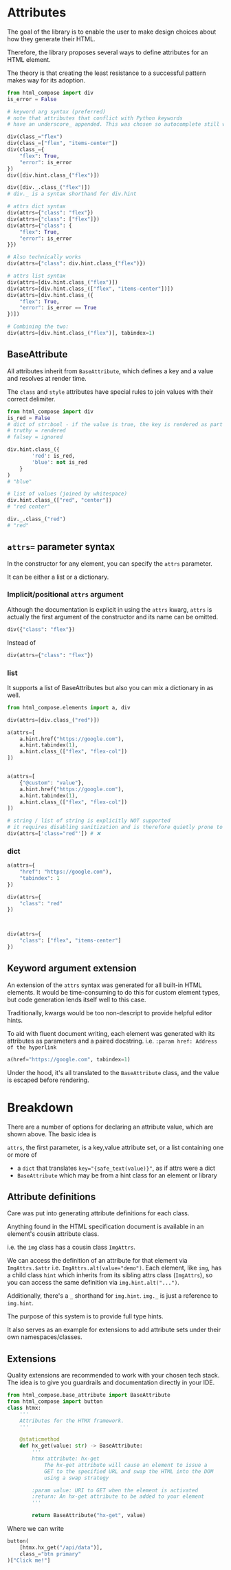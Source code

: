# Attributes
The goal of the library is to enable the user to make design choices
about how they generate their HTML.

Therefore, the library proposes several ways to define attributes for an 
HTML element.

The theory is that creating the least resistance to a successful pattern makes way
for its adoption.

```python
from html_compose import div
is_error = False

# keyword arg syntax (preferred)
# note that attributes that conflict with Python keywords
# have an underscore_ appended. This was chosen so autocomplete still works.

div(class_="flex")
div(class_=["flex", "items-center"])
div(class_={
    "flex": True,
    "error": is_error
})
div([div.hint.class_("flex")])

div([div._.class_("flex")])
# div._ is a syntax shorthand for div.hint

# attrs dict syntax
div(attrs={"class": "flex"})
div(attrs={"class": ["flex"]})
div(attrs={"class": {
    "flex": True,
    "error": is_error
}})

# Also technically works
div(attrs={"class": div.hint.class_("flex")})

# attrs list syntax
div(attrs=[div.hint.class_("flex")])
div(attrs=[div.hint.class_(["flex", "items-center"])])
div(attrs=[div.hint.class_({
    "flex": True,
    "error": is_error == True
})])

# Combining the two:
div(attrs=[div.hint.class_("flex")], tabindex=1)
```

## BaseAttribute
All attributes inherit from `BaseAttribute`, which defines a key and a value and resolves at render time.

The `class` and `style` attributes have special rules to join values with their correct delimiter.

```python
from html_compose import div
is_red = False
# dict of str:bool - if the value is true, the key is rendered as part of the class list
# truthy = rendered
# falsey = ignored

div.hint.class_({
        'red': is_red,
        'blue': not is_red
    }
)
# "blue"

# list of values (joined by whitespace)
div.hint.class_(["red", "center"])
# "red center"

div._.class_("red")
# "red"
```

## `attrs=` parameter syntax

In the constructor for any element, you can specify the `attrs` parameter.

It can be either a list or a dictionary.

### Implicit/positional `attrs` argument
Although the documentation is explicit in using the `attrs` kwarg, `attrs` is
actually the first argument of the constructor and its name can be omitted.
```python
div({"class": "flex"})
```
Instead of 
```python
div(attrs={"class": "flex"})
```

### list
It supports a list of BaseAttributes but also you can mix a dictionary in as well.

```python
from html_compose.elements import a, div

div(attrs=[div.class_("red")])

a(attrs=[
    a.hint.href("https://google.com"),
    a.hint.tabindex(1),
    a.hint.class_(["flex", "flex-col"])
])


a(attrs=[
    {"@custom": "value"},
    a.hint.href("https://google.com"),
    a.hint.tabindex(1),
    a.hint.class_(["flex", "flex-col"])
])

# string / list of string is explicitly NOT supported
# it requires disabling sanitization and is therefore quietly prone to XSS
div(attrs=['class="red"']) # ❌
```

### dict

```python
a(attrs={
    "href": "https://google.com"),
    "tabindex": 1
})

div(attrs={
    "class": "red"
})



div(attrs={
    "class": ["flex", "items-center"]
})
```

## Keyword argument extension
An extension of the `attrs` syntax was generated for all built-in HTML elements. It would be time-consuming to do this for custom element types, but code generation lends itself well to this case.

Traditionally, kwargs would be too non-descript to provide helpful editor hints.

To aid with fluent document writing, each element was generated with its attributes as parameters and a paired docstring.
i.e.
`:param href: Address of the hyperlink`

```python
a(href="https://google.com", tabindex=1)
```

Under the hood, it's all translated to the `BaseAttribute` class, and the value is
escaped before rendering.

# Breakdown

There are a number of options for declaring an attribute value, which are shown above. 
The basic idea is 


`attrs`, the first parameter, is a key,value attribute set, or a list 
containing one or more of
  * a `dict` that translates `key="{safe_text(value)}"`, as if attrs were a dict
  * `BaseAttribute` which may be from a hint class for an element or library

## Attribute definitions
Care was put into generating attribute definitions for each class.

Anything found in the HTML specification document is available in an element's cousin attribute class.

i.e. the `img` class has a cousin class `ImgAttrs`.

We can access the definition of an attribute for that element via `ImgAttrs.$attr` i.e. `ImgAttrs.alt(value="demo")`. Each element, like `img`, has a child class `hint` which inherits from its sibling attrs class (`ImgAttrs`), so you can access the same definition via `img.hint.alt("...")`. 

Additionally, there's a `_` shorthand for `img.hint`. `img._` is just a reference to `img.hint`.

The purpose of this system is to provide full type hints.

It also serves as an example for extensions to add attribute sets under their
own namespaces/classes.

## Extensions

Quality extensions are recommended to work with your chosen tech stack.
The idea is to give you guardrails and documentation directly in your IDE.

```python
from html_compose.base_attribute import BaseAttribute
from html_compose import button
class htmx:
    '''
    Attributes for the HTMX framework.
    '''

    @staticmethod
    def hx_get(value: str) -> BaseAttribute:
        '''
        htmx attribute: hx-get
            The hx-get attribute will cause an element to issue a
            GET to the specified URL and swap the HTML into the DOM
            using a swap strategy

        :param value: URI to GET when the element is activated
        :return: An hx-get attribute to be added to your element
        '''

        return BaseAttribute("hx-get", value)

```

Where we can write

```python
button(
    [htmx.hx_get("/api/data")], 
    class_="btn primary"
)["Click me!"]
```
